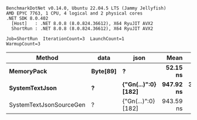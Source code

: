```

BenchmarkDotNet v0.14.0, Ubuntu 22.04.5 LTS (Jammy Jellyfish)
AMD EPYC 7763, 1 CPU, 4 logical and 2 physical cores
.NET SDK 8.0.402
  [Host]   : .NET 8.0.8 (8.0.824.36612), X64 RyuJIT AVX2
  ShortRun : .NET 8.0.8 (8.0.824.36612), X64 RyuJIT AVX2

Job=ShortRun  IterationCount=3  LaunchCount=1  
WarmupCount=3  

```
| Method                  | data     | json                | Mean      | Error      | StdDev    | Min       | Max       | Gen0   | Allocated |
|------------------------ |--------- |-------------------- |----------:|-----------:|----------:|----------:|----------:|-------:|----------:|
| **MemoryPack**              | **Byte[89]** | **?**                   |  **52.15 ns** |   **6.323 ns** |  **0.347 ns** |  **51.76 ns** |  **52.43 ns** | **0.0012** |     **104 B** |
| **SystemTextJson**          | **?**        | **{&quot;Gn(...)&quot;:0} [182]** | **947.92 ns** | **306.417 ns** | **16.796 ns** | **932.05 ns** | **965.51 ns** |      **-** |     **104 B** |
| SystemTextJsonSourceGen | ?        | {&quot;Gn(...)&quot;:0} [182] | 943.59 ns |  62.615 ns |  3.432 ns | 940.27 ns | 947.13 ns |      - |     104 B |
